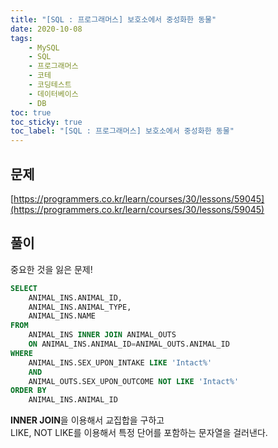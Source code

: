 ```yaml
---
title: "[SQL : 프로그래머스] 보호소에서 중성화한 동물"
date: 2020-10-08
tags:
    - MySQL
    - SQL
    - 프로그래머스
    - 코테
    - 코딩테스트
    - 데이터베이스
    - DB
toc: true
toc_sticky: true
toc_label: "[SQL : 프로그래머스] 보호소에서 중성화한 동물"
---
```

## 문제
[https://programmers.co.kr/learn/courses/30/lessons/59045](https://programmers.co.kr/learn/courses/30/lessons/59045)
## 풀이
중요한 것을 잃은 문제!  
  
```sql
SELECT
    ANIMAL_INS.ANIMAL_ID,
    ANIMAL_INS.ANIMAL_TYPE,
    ANIMAL_INS.NAME
FROM
    ANIMAL_INS INNER JOIN ANIMAL_OUTS
    ON ANIMAL_INS.ANIMAL_ID=ANIMAL_OUTS.ANIMAL_ID
WHERE
    ANIMAL_INS.SEX_UPON_INTAKE LIKE 'Intact%'
    AND
    ANIMAL_OUTS.SEX_UPON_OUTCOME NOT LIKE 'Intact%'
ORDER BY
    ANIMAL_INS.ANIMAL_ID
```
  

**INNER JOIN**을 이용해서 교집합을 구하고  
LIKE, NOT LIKE를 이용해서 특정 단어를 포함하는 문자열을 걸러낸다.  